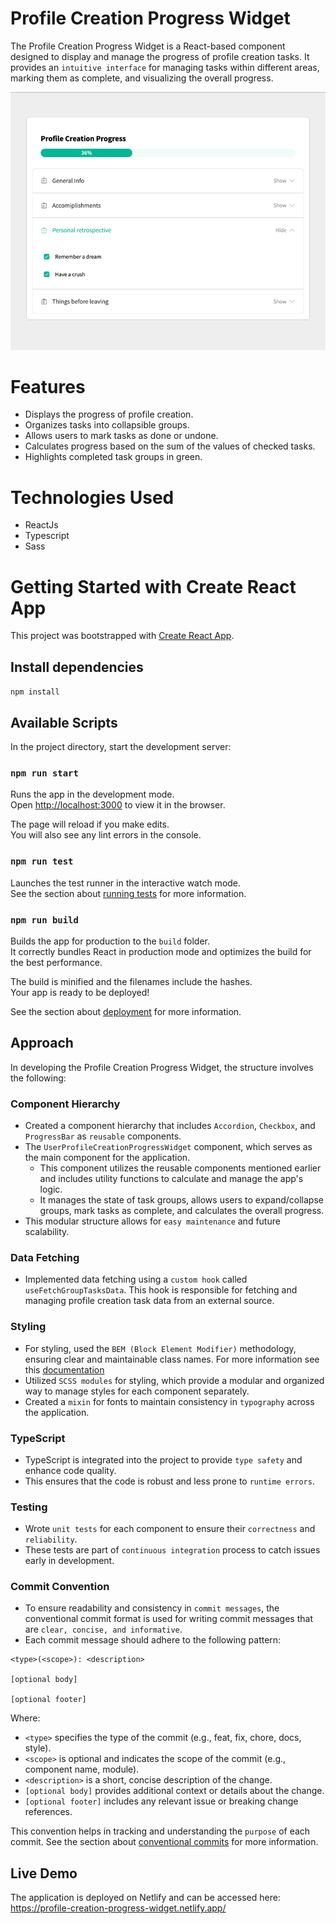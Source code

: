 # Profile Creation Progress Widget

The Profile Creation Progress Widget is a React-based component designed to display and manage the progress of profile creation tasks.
It provides an `intuitive interface` for managing tasks within different areas, marking them as complete, and visualizing the overall progress.

![img_1.png](img_1.png)

# Features
- Displays the progress of profile creation.
- Organizes tasks into collapsible groups.
- Allows users to mark tasks as done or undone.
- Calculates progress based on the sum of the values of checked tasks.
- Highlights completed task groups in green.

# Technologies Used
- ReactJs
- Typescript
- Sass
 
# Getting Started with Create React App

This project was bootstrapped with [Create React App](https://github.com/facebook/create-react-app).

## Install dependencies

`npm install`

## Available Scripts

In the project directory, start the development server:

### `npm run start`

Runs the app in the development mode.\
Open [http://localhost:3000](http://localhost:3000) to view it in the browser.

The page will reload if you make edits.\
You will also see any lint errors in the console.

### `npm run test`

Launches the test runner in the interactive watch mode.\
See the section about [running tests](https://facebook.github.io/create-react-app/docs/running-tests) for more information.

### `npm run build`

Builds the app for production to the `build` folder.\
It correctly bundles React in production mode and optimizes the build for the best performance.

The build is minified and the filenames include the hashes.\
Your app is ready to be deployed!

See the section about [deployment](https://facebook.github.io/create-react-app/docs/deployment) for more information.

## Approach
In developing the Profile Creation Progress Widget, the structure involves the following:

### Component Hierarchy
- Created a component hierarchy that includes `Accordion`, `Checkbox`, and `ProgressBar` as `reusable` components.
- The `UserProfileCreationProgressWidget` component, which serves as the main component for the application.
  - This component utilizes the reusable components mentioned earlier and includes utility functions to calculate and manage the app's logic.
  - It manages the state of task groups, allows users to expand/collapse groups, mark tasks as complete, and calculates the overall progress.
- This modular structure allows for `easy maintenance` and future scalability.

### Data Fetching
- Implemented data fetching using a `custom hook` called `useFetchGroupTasksData`. This hook is responsible for fetching and managing profile creation task data from an external source.

### Styling
- For styling, used the `BEM (Block Element Modifier)` methodology, ensuring clear and maintainable class names. For more information see this [documentation](https://en.bem.info/methodology/quick-start/#introduction)
- Utilized `SCSS modules` for styling, which provide a modular and organized way to manage styles for each component separately.
- Created a `mixin` for fonts to maintain consistency in `typography` across the application.

### TypeScript
- TypeScript is integrated into the project to provide `type safety` and enhance code quality.
- This ensures that the code is robust and less prone to `runtime errors`.

### Testing
- Wrote `unit tests` for each component to ensure their `correctness` and `reliability`.
- These tests are part of `continuous integration` process to catch issues early in development.

### Commit Convention
- To ensure readability and consistency in `commit messages`, the conventional commit format is used for writing commit messages that are `clear, concise, and informative`. 
- Each commit message should adhere to the following pattern:

```
<type>(<scope>): <description>

[optional body]

[optional footer]

```

Where:

- `<type>` specifies the type of the commit (e.g., feat, fix, chore, docs, style).
- `<scope>` is optional and indicates the scope of the commit (e.g., component name, module).
- `<description>` is a short, concise description of the change.
- `[optional body]` provides additional context or details about the change.
- `[optional footer]` includes any relevant issue or breaking change references.

This convention helps in tracking and understanding the `purpose` of each commit.
See the section about [conventional commits](https://www.conventionalcommits.org/en/v1.0.0/#specification) for more information.

## Live Demo

The application is deployed on Netlify and can be accessed here:
https://profile-creation-progress-widget.netlify.app/